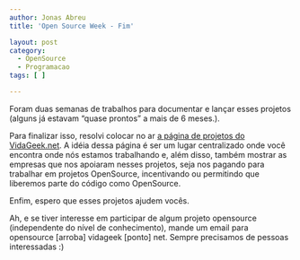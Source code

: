 ```yaml
---
author: Jonas Abreu
title: 'Open Source Week - Fim'

layout: post
category:
  - OpenSource
  - Programacao
tags: [ ]

---
```

Foram duas semanas de trabalhos para documentar e lançar esses projetos (alguns já estavam “quase prontos” a mais de 6 meses.).

Para finalizar isso, resolvi colocar no ar [a página de projetos do VidaGeek.net][1]. A idéia dessa página é ser um lugar centralizado onde você encontra onde nós estamos trabalhando e, além disso, também mostrar as empresas que nos apoiaram nesses projetos, seja nos pagando para trabalhar em projetos OpenSource, incentivando ou permitindo que liberemos parte do código como OpenSource.

Enfim, espero que esses projetos ajudem vocês. 

Ah, e se tiver interesse em participar de algum projeto opensource (independente do nível de conhecimento), mande um email para opensource [arroba] vidageek [ponto] net. Sempre precisamos de pessoas interessadas :)















 [1]: http://projetos.vidageek.net/





